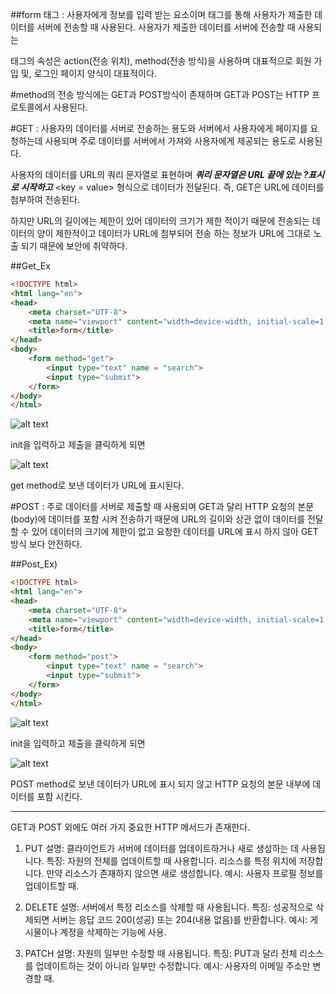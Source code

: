 ##form 태그 : 
사용자에게 정보를 입력 받는 요소이며 태그를 통해 사용자가 제출한 데이터를 서버에 전송할 때 사용된다. 
사용자가 제출한 데이터를 서버에 전송할 때 사용되는 <form>태그의 속성은 action(전송 위치), method(전송 방식)을 사용하며 대표적으로 회원 가입 및, 로그인 페이지 양식이 대표적이다. 

#method의 전송 방식에는 GET과 POST방식이 존재하며 GET과 POST는 HTTP 프로토콜에서 사용된다.

#GET : 
사용자의 데이터를 서버로 전송하는 용도와 서버에서 사용자에게 페이지를 요청하는데 사용되며 주로 데이터를 서버에서 가져와 사용자에게 제공되는 용도로 사용된다. 

사용자의 데이터를 URL의 쿼리 문자열로 표현하며 ***쿼리 문자열은 URL 끝에 있는 ?표시로 시작하고*** <key = value> 형식으로 데이터가 전달된다. 즉, GET은 URL에 데이터를 첨부하여 전송된다.

하지만 URL의 길이에는 제한이 있어 데이터의 크기가 제한 적이기 때문에 전송되는 데이터의 양이 제한적이고 데이터가 URL에 첨부되어 전송 하는 정보가 URL에 그대로 노출 되기 때문에 보안에 취약하다.

##Get_Ex

```html
<!DOCTYPE html>
<html lang="en">
<head>
    <meta charset="UTF-8">
    <meta name="viewport" content="width=device-width, initial-scale=1.0">
    <title>form</title>
</head>
<body>
    <form method="get">
        <input type="text" name = "search">
        <input type="submit">
    </form>
</body>
</html>
```
![alt text](img.form.img.init.png)

init을 입력하고 제출을 클릭하게 되면 

![alt text](img.form.img.init_Result.png)

get method로 보낸 데이터가 URL에 표시된다.

#POST : 
주로 데이터를 서버로 제출할 때 사용되며 GET과 달리 HTTP 요청의 본문(body)에 데이터를 포함 시켜 전송하기 때문에
URL의 길이와 상관 없이 데이터를 전달할 수 있어 데이터의 크기에 제한이 없고 요청한 데이터를 URL에 표시 하지 않아
GET 방식 보다 안전하다.

##Post_Ex)

```html
<!DOCTYPE html>
<html lang="en">
<head>
    <meta charset="UTF-8">
    <meta name="viewport" content="width=device-width, initial-scale=1.0">
    <title>form</title>
</head>
<body>
    <form method="post">
        <input type="text" name = "search">
        <input type="submit">
    </form>
</body>
</html>
```

![alt text](img.form.img.init_post.png)

init을 입력하고 제출을 클릭하게 되면

![alt text](img.form.img.init_post_result.png)

POST method로 보낸 데이터가 URL에 표시 되지 않고 HTTP 요청의 본문 내부에 데이터를 포함 시킨다.

___
GET과 POST 외에도 여러 가지 중요한 HTTP 메서드가 존재한다.

1. PUT
설명: 클라이언트가 서버에 데이터를 업데이트하거나 새로 생성하는 데 사용됩니다.
특징:
자원의 전체를 업데이트할 때 사용합니다.
리소스를 특정 위치에 저장합니다. 만약 리소스가 존재하지 않으면 새로 생성합니다.
예시: 사용자 프로필 정보를 업데이트할 때.

2. DELETE
설명: 서버에서 특정 리소스를 삭제할 때 사용됩니다.
특징: 성공적으로 삭제되면 서버는 응답 코드 200(성공) 또는 204(내용 없음)를 반환합니다.
예시: 게시물이나 계정을 삭제하는 기능에 사용.

3. PATCH
설명: 자원의 일부만 수정할 때 사용됩니다.
특징: PUT과 달리 전체 리소스를 업데이트하는 것이 아니라 일부만 수정합니다.
예시: 사용자의 이메일 주소만 변경할 때.
